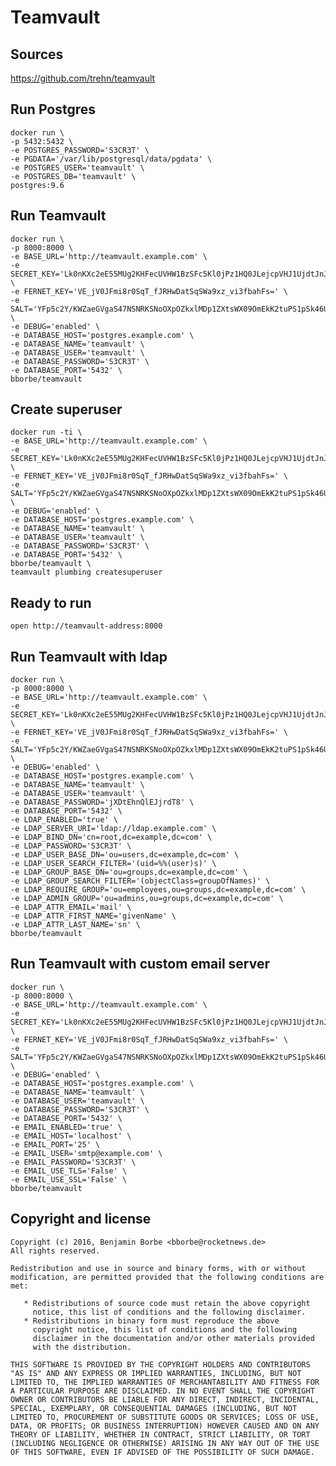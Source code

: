 # Teamvault

## Sources

https://github.com/trehn/teamvault

## Run Postgres

```
docker run \
-p 5432:5432 \
-e POSTGRES_PASSWORD='S3CR3T' \
-e PGDATA='/var/lib/postgresql/data/pgdata' \
-e POSTGRES_USER='teamvault' \
-e POSTGRES_DB='teamvault' \
postgres:9.6
```

## Run Teamvault

```
docker run \
-p 8000:8000 \
-e BASE_URL='http://teamvault.example.com' \
-e SECRET_KEY='Lk0nKXc2eE55MUg2KHFecUVHW1BzSFc5Kl0jPz1HQ0JLejcpVHJ1UjdtJnJAbyxkfSQ=' \
-e FERNET_KEY='VE_jV0JFmi8r0SqT_fJRHwDatSqSWa9xz_vi3fbahFs=' \
-e SALT='YFp5c2Y/KWZaeGVgaS47NSNRKSNoOXpOZkxlMDp1ZXtsWX09OmEkK2tuPS1pSk46U3k=' \
-e DEBUG='enabled' \
-e DATABASE_HOST='postgres.example.com' \
-e DATABASE_NAME='teamvault' \
-e DATABASE_USER='teamvault' \
-e DATABASE_PASSWORD='S3CR3T' \
-e DATABASE_PORT='5432' \
bborbe/teamvault
```

## Create superuser

```
docker run -ti \
-e BASE_URL='http://teamvault.example.com' \
-e SECRET_KEY='Lk0nKXc2eE55MUg2KHFecUVHW1BzSFc5Kl0jPz1HQ0JLejcpVHJ1UjdtJnJAbyxkfSQ=' \
-e FERNET_KEY='VE_jV0JFmi8r0SqT_fJRHwDatSqSWa9xz_vi3fbahFs=' \
-e SALT='YFp5c2Y/KWZaeGVgaS47NSNRKSNoOXpOZkxlMDp1ZXtsWX09OmEkK2tuPS1pSk46U3k=' \
-e DEBUG='enabled' \
-e DATABASE_HOST='postgres.example.com' \
-e DATABASE_NAME='teamvault' \
-e DATABASE_USER='teamvault' \
-e DATABASE_PASSWORD='S3CR3T' \
-e DATABASE_PORT='5432' \
bborbe/teamvault \
teamvault plumbing createsuperuser
```

## Ready to run
 
`open http://teamvault-address:8000` 


## Run Teamvault with ldap

```
docker run \
-p 8000:8000 \
-e BASE_URL='http://teamvault.example.com' \
-e SECRET_KEY='Lk0nKXc2eE55MUg2KHFecUVHW1BzSFc5Kl0jPz1HQ0JLejcpVHJ1UjdtJnJAbyxkfSQ=' \
-e FERNET_KEY='VE_jV0JFmi8r0SqT_fJRHwDatSqSWa9xz_vi3fbahFs=' \
-e SALT='YFp5c2Y/KWZaeGVgaS47NSNRKSNoOXpOZkxlMDp1ZXtsWX09OmEkK2tuPS1pSk46U3k=' \
-e DEBUG='enabled' \
-e DATABASE_HOST='postgres.example.com' \
-e DATABASE_NAME='teamvault' \
-e DATABASE_USER='teamvault' \
-e DATABASE_PASSWORD='jXDtEhnQlEJjrdT8' \
-e DATABASE_PORT='5432' \
-e LDAP_ENABLED='true' \
-e LDAP_SERVER_URI='ldap://ldap.example.com' \
-e LDAP_BIND_DN='cn=root,dc=example,dc=com' \
-e LDAP_PASSWORD='S3CR3T' \
-e LDAP_USER_BASE_DN='ou=users,dc=example,dc=com' \
-e LDAP_USER_SEARCH_FILTER='(uid=%%(user)s)' \
-e LDAP_GROUP_BASE_DN='ou=groups,dc=example,dc=com' \
-e LDAP_GROUP_SEARCH_FILTER='(objectClass=groupOfNames)' \
-e LDAP_REQUIRE_GROUP='ou=employees,ou=groups,dc=example,dc=com' \
-e LDAP_ADMIN_GROUP='ou=admins,ou=groups,dc=example,dc=com' \
-e LDAP_ATTR_EMAIL='mail' \
-e LDAP_ATTR_FIRST_NAME='givenName' \
-e LDAP_ATTR_LAST_NAME='sn' \
bborbe/teamvault
```

## Run Teamvault with custom email server

```
docker run \
-p 8000:8000 \
-e BASE_URL='http://teamvault.example.com' \
-e SECRET_KEY='Lk0nKXc2eE55MUg2KHFecUVHW1BzSFc5Kl0jPz1HQ0JLejcpVHJ1UjdtJnJAbyxkfSQ=' \
-e FERNET_KEY='VE_jV0JFmi8r0SqT_fJRHwDatSqSWa9xz_vi3fbahFs=' \
-e SALT='YFp5c2Y/KWZaeGVgaS47NSNRKSNoOXpOZkxlMDp1ZXtsWX09OmEkK2tuPS1pSk46U3k=' \
-e DEBUG='enabled' \
-e DATABASE_HOST='postgres.example.com' \
-e DATABASE_NAME='teamvault' \
-e DATABASE_USER='teamvault' \
-e DATABASE_PASSWORD='S3CR3T' \
-e DATABASE_PORT='5432' \
-e EMAIL_ENABLED='true' \
-e EMAIL_HOST='localhost' \
-e EMAIL_PORT='25' \
-e EMAIL_USER='smtp@example.com' \
-e EMAIL_PASSWORD='S3CR3T' \
-e EMAIL_USE_TLS='False' \
-e EMAIL_USE_SSL='False' \
bborbe/teamvault
```

## Copyright and license

    Copyright (c) 2016, Benjamin Borbe <bborbe@rocketnews.de>
    All rights reserved.
    
    Redistribution and use in source and binary forms, with or without
    modification, are permitted provided that the following conditions are
    met:
    
       * Redistributions of source code must retain the above copyright
         notice, this list of conditions and the following disclaimer.
       * Redistributions in binary form must reproduce the above
         copyright notice, this list of conditions and the following
         disclaimer in the documentation and/or other materials provided
         with the distribution.

    THIS SOFTWARE IS PROVIDED BY THE COPYRIGHT HOLDERS AND CONTRIBUTORS
    "AS IS" AND ANY EXPRESS OR IMPLIED WARRANTIES, INCLUDING, BUT NOT
    LIMITED TO, THE IMPLIED WARRANTIES OF MERCHANTABILITY AND FITNESS FOR
    A PARTICULAR PURPOSE ARE DISCLAIMED. IN NO EVENT SHALL THE COPYRIGHT
    OWNER OR CONTRIBUTORS BE LIABLE FOR ANY DIRECT, INDIRECT, INCIDENTAL,
    SPECIAL, EXEMPLARY, OR CONSEQUENTIAL DAMAGES (INCLUDING, BUT NOT
    LIMITED TO, PROCUREMENT OF SUBSTITUTE GOODS OR SERVICES; LOSS OF USE,
    DATA, OR PROFITS; OR BUSINESS INTERRUPTION) HOWEVER CAUSED AND ON ANY
    THEORY OF LIABILITY, WHETHER IN CONTRACT, STRICT LIABILITY, OR TORT
    (INCLUDING NEGLIGENCE OR OTHERWISE) ARISING IN ANY WAY OUT OF THE USE
    OF THIS SOFTWARE, EVEN IF ADVISED OF THE POSSIBILITY OF SUCH DAMAGE.
